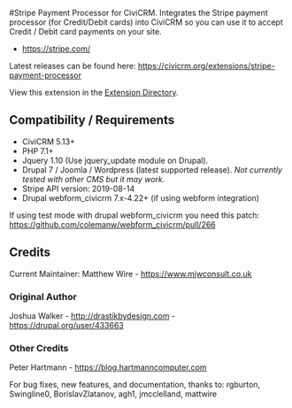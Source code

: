 #Stripe Payment Processor for CiviCRM.
Integrates the Stripe payment processor (for Credit/Debit cards) into CiviCRM so you can use it to accept Credit / Debit card payments on your site.

* https://stripe.com/

Latest releases can be found here: https://civicrm.org/extensions/stripe-payment-processor

View this extension in the [Extension Directory](https://civicrm.org/extensions/stripe-payment-processor).

## Compatibility / Requirements
* CiviCRM 5.13+
* PHP 7.1+
* Jquery 1.10 (Use jquery_update module on Drupal).
* Drupal 7 / Joomla / Wordpress (latest supported release). *Not currently tested with other CMS but it may work.*
* Stripe API version: 2019-08-14
* Drupal webform_civicrm 7.x-4.22+ (if using webform integration)

If using test mode with drupal webform_civicrm you need this patch: https://github.com/colemanw/webform_civicrm/pull/266

## Credits
Current Maintainer: Matthew Wire - https://www.mjwconsult.co.uk

### Original Author
Joshua Walker - http://drastikbydesign.com - https://drupal.org/user/433663  

### Other Credits
Peter Hartmann - https://blog.hartmanncomputer.com

For bug fixes, new features, and documentation, thanks to:
rgburton, Swingline0, BorislavZlatanov, agh1, jmcclelland, mattwire
